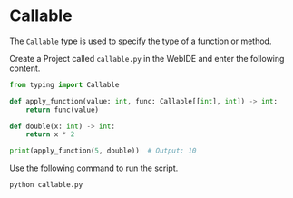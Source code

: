# Callable

The `Callable` type is used to specify the type of a function or method.

Create a Project called `callable.py` in the WebIDE and enter the following content.

```python
from typing import Callable

def apply_function(value: int, func: Callable[[int], int]) -> int:
    return func(value)

def double(x: int) -> int:
    return x * 2

print(apply_function(5, double))  # Output: 10
```

Use the following command to run the script.

```bash
python callable.py
```
